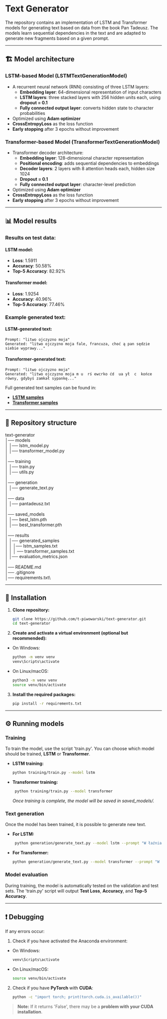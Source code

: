 # Text Generator

The repository contains an implementation of LSTM and Transformer models for generating text based on data from the book Pan Tadeusz. The models learn sequential dependencies in the text and are adapted to generate new fragments based on a given prompt.

---

## 🏗️ Model architecture

### LSTM-based Model (**LSTMTextGenerationModel**)

- A recurrent neural network (RNN) consisting of three LSTM layers:
  - **Embedding layer**: 64-dimensional representation of input characters
  - **LSTM layers**: three stacked layers with 256 hidden units each, using **dropout = 0.1**
  - **Fully connected output layer**: converts hidden state to character probabilities
- Optimized using **Adam optimizer**
- **CrossEntropyLoss** as the loss function
- **Early stopping** after 3 epochs without improvement

### Transformer-based Model (**TransformerTextGenerationModel**)

- Transformer decoder architecture:
  - **Embedding layer**: 128-dimensional character representation
  - **Positional encoding**: adds sequential dependencies to embeddings
  - **Decoder layers**: 2 layers with 8 attention heads each, hidden size 1024
  - **Dropout = 0.1**
  - **Fully connected output layer**: character-level prediction
- Optimized using **Adam optimizer**
- **CrossEntropyLoss** as the loss function
- **Early stopping** after 3 epochs without improvement

---

## 📊 Model results

### Results on test data:
#### LSTM model:
- **Loss**: 1.5911
- **Accuracy**: 50.58%
- **Top-5 Accuracy**: 82.92%

#### Transformer model:
- **Loss**: 1.9254
- **Accuracy**: 40.96%
- **Top-5 Accuracy**: 77.46%

### Example generated text:

#### LSTM-generated text:
```
Prompt: "litwo ojczyzno moja"
Generated: "litwo ojczyzno moja fale, francuza, choć ą pan sędzie siebie wyprawy..."
```

#### Transformer-generated text:
```
Prompt: "litwo ojczyzno moja"
Generated: "litwo ojczyzno moja m u  rś ewcrko ćd  ua ył  c  końce równy, gdybyś zamkał sypankę..."
```

Full generated text samples can be found in:
- **[LSTM samples](results/generated_samples/lstm_samples.txt)**
- **[Transformer samples](results/generated_samples/transformer_samples.txt)**

---

## 📂 Repository structure

text-generator\
│── models\
│  │── lstm_model.py\
│  │── transformer_model.py\
│ \
│── training\
│  │── train.py\
│  │── utils.py\
│ \
│── generation\
│  │── generate_text.py\
│ \
│── data\
│  │── pantadeusz.txt\
│ \
│── saved_models\
│  │── best_lstm.pth\
│  │── best_transformer.pth\
│ \
│── results\
│   │── generated_samples\
│   │   │── lstm_samples.txt\
│   │   │ ── transformer_samples.txt\
│   │── evaluation_metrics.json\
│ \
│── README.md\
│── .gitignore\
│── requirements.txt\

---

## 🚀 Installation

1. **Clone repository:**

   ```bash
   git clone https://github.com/t-piwowarski/text-generator.git
   cd text-generator

2. **Create and activate a virtual environment (optional but recommended):**
   
- On Windows:
     
   ```bash
   python -m venv venv
   venv\Scripts\activate
   ```
   
- On Linux/macOS:
     
   ```bash
   python3 -m venv venv
   source venv/bin/activate
   ```

3. **Install the required packages:**
   
   ```bash
   pip install -r requirements.txt
   ```

---

## ⚙️ Running models

### Training

  To train the model, use the script 'train.py'. You can choose which model should be trained, **LSTM** or **Transformer**.

- **LSTM training:**
  
   ```bash
   python training/train.py --model lstm
   ```
   
- **Transformer training:**

  ```bash
   python training/train.py --model transformer
   ```

  *Once training is complete, the model will be saved in saved_models/.*

### Text generation

   Once the model has been trained, it is possible to generate new text.

- **For LSTM:**

  ```bash
   python generation/generate_text.py --model lstm --prompt "W łaźniach publicznych bywał rzadko:" --num_chars 400
   ```

- **For Transformer:**

   ```bash
   python generation/generate_text.py --model transformer --prompt "W łaźniach publicznych bywał rzadko:" --num_chars 400
   ```

### Model evaluation

   During training, the model is automatically tested on the validation and test sets. The 'train.py' script will output **Test Loss**, **Accuracy**, and **Top-5 Accuracy**.

---

## ❗ Debugging

   If any errors occur:

1. Check if you have activated the Anaconda environment:

- On Windows:
     
   ```bash
   venv\Scripts\activate
   ```
   
- On Linux/macOS:
     
   ```bash
   source venv/bin/activate
   ```

2. Check if you have **PyTorch** with **CUDA**:

      ```bash
   python -c "import torch; print(torch.cuda.is_available())"
   ```
      
> **Note:** If it returns 'False', there may be a **problem with your CUDA installation**.
